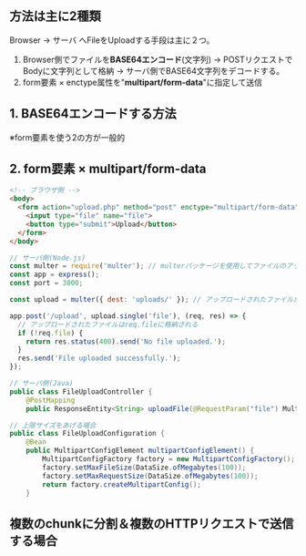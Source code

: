 ## 方法は主に2種類
Browser → サーバ へFileをUploadする手段は主に２つ。
1. Browser側でファイルを**BASE64エンコード**(文字列) → POSTリクエストでBodyに文字列として格納 → サーバ側でBASE64文字列をデコードする。
2. form要素 × enctype属性を"**multipart/form-data**"に指定して送信

## 1. BASE64エンコードする方法
※form要素を使う2の方が一般的

## 2. form要素 × multipart/form-data
```html
<!-- ブラウザ側 -->
<body>
  <form action="upload.php" method="post" enctype="multipart/form-data">
    <input type="file" name="file">
    <button type="submit">Upload</button>
  </form>
</body>
```
```js
// サーバ側(Node.js)
const multer = require('multer'); // multerパッケージを使用してファイルのアップロードを処理する
const app = express();
const port = 3000;

const upload = multer({ dest: 'uploads/' }); // アップロードされたファイルが保存されるディレクトリを指定

app.post('/upload', upload.single('file'), (req, res) => {
  // アップロードされたファイルはreq.fileに格納される
  if (!req.file) {
    return res.status(400).send('No file uploaded.');
  }
  res.send('File uploaded successfully.');
});
```
```java
// サーバ側(Java)
public class FileUploadController {
    @PostMapping
    public ResponseEntity<String> uploadFile(@RequestParam("file") MultipartFile file) {

// 上限サイズをあげる場合
public class FileUploadConfiguration {
    @Bean
    public MultipartConfigElement multipartConfigElement() {
        MultipartConfigFactory factory = new MultipartConfigFactory();
        factory.setMaxFileSize(DataSize.ofMegabytes(100));
        factory.setMaxRequestSize(DataSize.ofMegabytes(100));
        return factory.createMultipartConfig();
    }
```

## 複数のchunkに分割＆複数のHTTPリクエストで送信する場合
